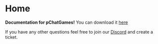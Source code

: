 # Home

**Documentation for pChatGames!** You can download it [here](https://plasma.services/)

If you have any other questions feel free to join our [Discord](https://discord.plasma.services/) and create a ticket.
